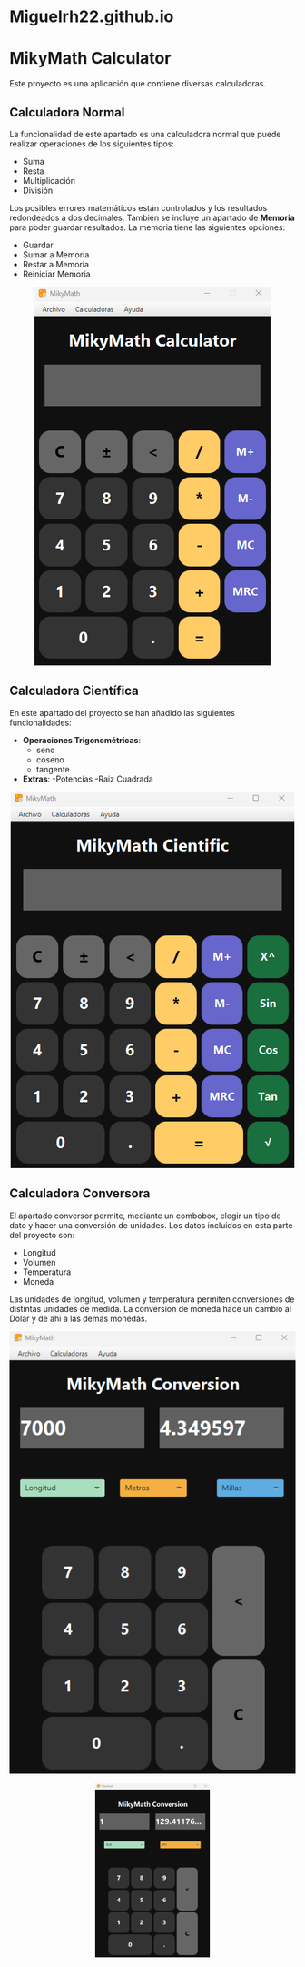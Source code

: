# Miguelrh22.github.io
# MikyMath Calculator

Este proyecto es una aplicación que contiene diversas calculadoras.

## Calculadora Normal

La funcionalidad de este apartado es una calculadora normal que puede realizar operaciones de los siguientes tipos:
- Suma
- Resta
- Multiplicación
- División

Los posibles errores matemáticos están controlados y los resultados redondeados a dos decimales.
También se incluye un apartado de **Memoria** para poder guardar resultados. La memoria tiene las siguientes opciones:
- Guardar
- Sumar a Memoria
- Restar a Memoria
- Reiniciar Memoria

<p align="center"> <img src="media/img_1.png"/> </p>



## Calculadora Científica

En este apartado del proyecto se han añadido las siguientes funcionalidades:
- **Operaciones Trigonométricas**:
	- seno
	- coseno
	- tangente
- **Extras**:
	-Potencias
	-Raiz Cuadrada

<p align="center"> <img src="media/img_2.png"/> </p>

## Calculadora Conversora

El apartado conversor permite, mediante un combobox, elegir un tipo de dato y hacer una conversión de unidades. 
Los datos incluidos en esta parte del proyecto son:
- Longitud
- Volumen
- Temperatura
- Moneda

Las unidades de longitud, volumen y temperatura permiten conversiones de distintas unidades de medida.
La conversion de moneda hace un cambio al Dolar y de ahi a las demas monedas.


<p align="center"> <img src="media/img_3.png"/> </p>
<p align="center"> <img width="202" height="306" src="media/img_4.png"/> </p>
